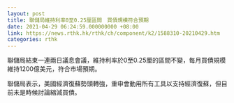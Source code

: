 ```yaml
---
layout: post
title: 聯儲局維持利率0至0.25厘區間　買債規模符合預期
date: 2021-04-29 06:24:59.000000000 +08:00
link: https://news.rthk.hk/rthk/ch/component/k2/1588310-20210429.htm
categories: rthk
---
```


聯儲局結束一連兩日議息會議，維持利率於0至0.25厘的區間不變，每月買債規模維持1200億美元，符合市場預期。

聯儲局表示，美國經濟復蘇勢頭轉強，重申會動用所有工具以支持經濟復蘇，但目前未是時候討論縮減買債。
